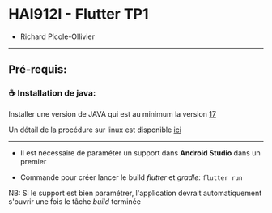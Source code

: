 # HAI912I - Flutter TP1

- Richard Picole-Ollivier

-----------------------------------------------------------------
## Pré-requis:

### :coffee: Installation de java:
Installer une version de JAVA qui est au minimum la version [17](https://www.oracle.com/fr/java/technologies/javase/jdk17-archive-downloads.html)

Un détail de la procédure sur linux est disponible [ici](https://linuxconfig.org/how-to-install-and-switch-java-versions-on-ubuntu-linux)


-----------------------------------------------------------------

- Il est nécessaire de paraméter un support dans **Android Studio** dans un premier

- Commande pour créer lancer le build *flutter* et *gradle*: `flutter run`

NB: Si le support est bien paramétrer, l'application devrait automatiquement s'ouvrir une fois le tâche *build* terminée
